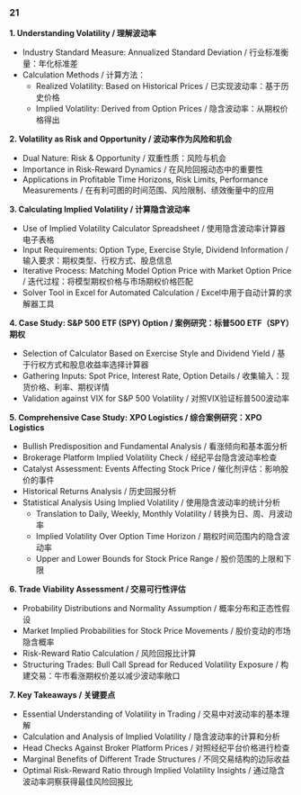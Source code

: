 ### 21

**1. Understanding Volatility / 理解波动率**
- Industry Standard Measure: Annualized Standard Deviation / 行业标准衡量：年化标准差
- Calculation Methods / 计算方法：
  - Realized Volatility: Based on Historical Prices / 已实现波动率：基于历史价格
  - Implied Volatility: Derived from Option Prices / 隐含波动率：从期权价格得出

**2. Volatility as Risk and Opportunity / 波动率作为风险和机会**
- Dual Nature: Risk & Opportunity / 双重性质：风险与机会
- Importance in Risk-Reward Dynamics / 在风险回报动态中的重要性
- Applications in Profitable Time Horizons, Risk Limits, Performance Measurements / 在有利可图的时间范围、风险限制、绩效衡量中的应用

**3. Calculating Implied Volatility / 计算隐含波动率**
- Use of Implied Volatility Calculator Spreadsheet / 使用隐含波动率计算器电子表格
- Input Requirements: Option Type, Exercise Style, Dividend Information / 输入要求：期权类型、行权方式、股息信息
- Iterative Process: Matching Model Option Price with Market Option Price / 迭代过程：将模型期权价格与市场期权价格匹配
- Solver Tool in Excel for Automated Calculation / Excel中用于自动计算的求解器工具

**4. Case Study: S&P 500 ETF (SPY) Option / 案例研究：标普500 ETF（SPY）期权**
- Selection of Calculator Based on Exercise Style and Dividend Yield / 基于行权方式和股息收益率选择计算器
- Gathering Inputs: Spot Price, Interest Rate, Option Details / 收集输入：现货价格、利率、期权详情
- Validation against VIX for S&P 500 Volatility / 对照VIX验证标普500波动率

**5. Comprehensive Case Study: XPO Logistics / 综合案例研究：XPO Logistics**
- Bullish Predisposition and Fundamental Analysis / 看涨倾向和基本面分析
- Brokerage Platform Implied Volatility Check / 经纪平台隐含波动率检查
- Catalyst Assessment: Events Affecting Stock Price / 催化剂评估：影响股价的事件
- Historical Returns Analysis / 历史回报分析
- Statistical Analysis Using Implied Volatility / 使用隐含波动率的统计分析
  - Translation to Daily, Weekly, Monthly Volatility / 转换为日、周、月波动率
  - Implied Volatility Over Option Time Horizon / 期权时间范围内的隐含波动率
  - Upper and Lower Bounds for Stock Price Range / 股价范围的上限和下限

**6. Trade Viability Assessment / 交易可行性评估**
- Probability Distributions and Normality Assumption / 概率分布和正态性假设
- Market Implied Probabilities for Stock Price Movements / 股价变动的市场隐含概率
- Risk-Reward Ratio Calculation / 风险回报比计算
- Structuring Trades: Bull Call Spread for Reduced Volatility Exposure / 构建交易：牛市看涨期权价差以减少波动率敞口

**7. Key Takeaways / 关键要点**
- Essential Understanding of Volatility in Trading / 交易中对波动率的基本理解
- Calculation and Analysis of Implied Volatility / 隐含波动率的计算和分析
- Head Checks Against Broker Platform Prices / 对照经纪平台价格进行检查
- Marginal Benefits of Different Trade Structures / 不同交易结构的边际收益
- Optimal Risk-Reward Ratio through Implied Volatility Insights / 通过隐含波动率洞察获得最佳风险回报比
